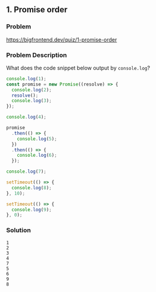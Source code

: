 ## 1. Promise order

### Problem

https://bigfrontend.dev/quiz/1-promise-order

### Problem Description

What does the code snippet below output by `console.log`?

```js
console.log(1);
const promise = new Promise((resolve) => {
  console.log(2);
  resolve();
  console.log(3);
});

console.log(4);

promise
  .then(() => {
    console.log(5);
  })
  .then(() => {
    console.log(6);
  });

console.log(7);

setTimeout(() => {
  console.log(8);
}, 10);

setTimeout(() => {
  console.log(9);
}, 0);
```

### Solution

```
1
2
3
4
7
5
6
9
8
```
